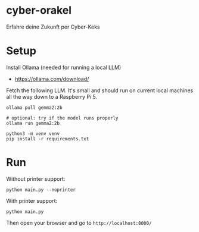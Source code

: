 # cyber-orakel

Erfahre deine Zukunft per Cyber-Keks

# Setup

Install Ollama (needed for running a local LLM)

- https://ollama.com/download/

Fetch the following LLM. It's small and should run on current local machines all the way down to a Raspberry Pi 5.

```commandline
ollama pull gemma2:2b

# optional: try if the model runs properly
ollama run gemma2:2b
```


```commandline
python3 -m venv venv
pip install -r requirements.txt
```

# Run

Without printer support:

```commandline
python main.py --noprinter
```

With printer support:
    
```commandline
python main.py
```


Then open your browser and go to `http://localhost:8000/`
